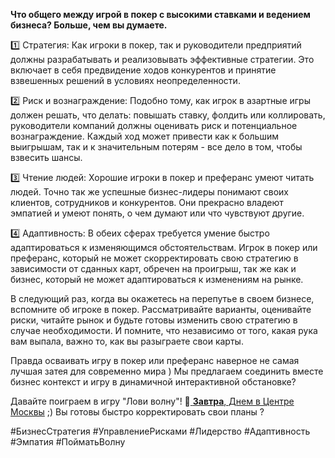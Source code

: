 **Что общего между игрой в покер с высокими ставками и ведением бизнеса? Больше, чем вы думаете.** 

1️⃣ Стратегия: Как игроки в покер, так и руководители предприятий должны разрабатывать и реализовывать эффективные стратегии. Это включает в себя предвидение ходов конкурентов и принятие взвешенных решений в условиях неопределенности.

2️⃣ Риск и вознаграждение: Подобно тому, как игрок в азартные игры должен решать, что делать: повышать ставку, фолдить или коллировать, руководители компаний должны оценивать риск и потенциальное вознаграждение. Каждый ход может привести как к большим выигрышам, так и к значительным потерям - все дело в том, чтобы взвесить шансы.

3️⃣ Чтение людей: Хорошие игроки в покер и преферанс умеют читать людей. Точно так же успешные бизнес-лидеры понимают своих клиентов, сотрудников и конкурентов. Они прекрасно владеют эмпатией и умеют понять, о чем думают или что чувствуют другие.

4️⃣ Адаптивность: В обеих сферах требуется умение быстро адаптироваться к изменяющимся обстоятельствам. Игрок в покер или преферанс, который не может скорректировать свою стратегию в зависимости от сданных карт, обречен на проигрыш, так же как и бизнес, который не может адаптироваться к изменениям на рынке.

В следующий раз, когда вы окажетесь на перепутье в своем бизнесе, вспомните об игроке в покер. Рассматривайте варианты, оценивайте риски, читайте рынок и будьте готовы изменить свою стратегию в случае необходимости. И помните, что независимо от того, какая рука вам выпала, важно то, как вы разыграете свои карты.

Правда осваивать игру в покер или преферанс наверное не самая лучшая затея для современно мира ) 
Мы предлагаем соединить вместе бизнес контекст и игру  в динамичной интерактивной обстановке? 

Давайте поиграем в игру "Лови волну"! 🌊[ **Завтра**, Днем в Центре Москвы](https://master-strategy.ru/catch-the-wave)  ;) 
Вы готовы быстро корректировать свои планы ?

\#БизнесСтратегия #УправлениеРисками #Лидерство #Адаптивность #Эмпатия #ПойматьВолну
